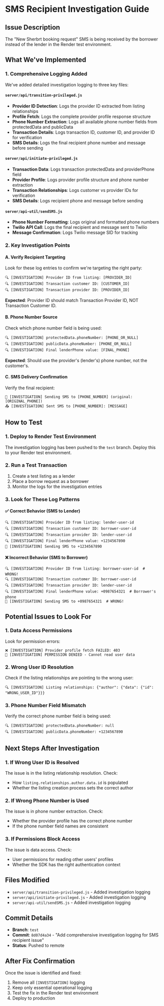 # SMS Recipient Investigation Guide

## Issue Description
The "New Sherbrt booking request" SMS is being received by the borrower instead of the lender in the Render test environment.

## What We've Implemented

### 1. Comprehensive Logging Added
We've added detailed investigation logging to three key files:

#### `server/api/transition-privileged.js`
- **Provider ID Detection**: Logs the provider ID extracted from listing relationships
- **Profile Fetch**: Logs the complete provider profile response structure
- **Phone Number Extraction**: Logs all available phone number fields from protectedData and publicData
- **Transaction Details**: Logs transaction ID, customer ID, and provider ID for verification
- **SMS Details**: Logs the final recipient phone number and message before sending

#### `server/api/initiate-privileged.js`
- **Transaction Data**: Logs transaction protectedData and providerPhone field
- **Provider Profile**: Logs provider profile structure and phone number extraction
- **Transaction Relationships**: Logs customer vs provider IDs for verification
- **SMS Details**: Logs recipient phone and message before sending

#### `server/api-util/sendSMS.js`
- **Phone Number Formatting**: Logs original and formatted phone numbers
- **Twilio API Call**: Logs the final recipient and message sent to Twilio
- **Message Confirmation**: Logs Twilio message SID for tracking

### 2. Key Investigation Points

#### A. Verify Recipient Targeting
Look for these log entries to confirm we're targeting the right party:

```
🔍 [INVESTIGATION] Provider ID from listing: [PROVIDER_ID]
🔍 [INVESTIGATION] Transaction customer ID: [CUSTOMER_ID]
🔍 [INVESTIGATION] Transaction provider ID: [PROVIDER_ID]
```

**Expected**: Provider ID should match Transaction Provider ID, NOT Transaction Customer ID.

#### B. Phone Number Source
Check which phone number field is being used:

```
🔍 [INVESTIGATION] protectedData.phoneNumber: [PHONE_OR_NULL]
🔍 [INVESTIGATION] publicData.phoneNumber: [PHONE_OR_NULL]
🔍 [INVESTIGATION] Final lenderPhone value: [FINAL_PHONE]
```

**Expected**: Should use the provider's (lender's) phone number, not the customer's.

#### C. SMS Delivery Confirmation
Verify the final recipient:

```
📱 [INVESTIGATION] Sending SMS to [PHONE_NUMBER] (original: [ORIGINAL_PHONE])
📤 [INVESTIGATION] Sent SMS to [PHONE_NUMBER]: [MESSAGE]
```

## How to Test

### 1. Deploy to Render Test Environment
The investigation logging has been pushed to the `test` branch. Deploy this to your Render test environment.

### 2. Run a Test Transaction
1. Create a test listing as a lender
2. Place a borrow request as a borrower
3. Monitor the logs for the investigation entries

### 3. Look for These Log Patterns

#### ✅ Correct Behavior (SMS to Lender)
```
🔍 [INVESTIGATION] Provider ID from listing: lender-user-id
🔍 [INVESTIGATION] Transaction customer ID: borrower-user-id
🔍 [INVESTIGATION] Transaction provider ID: lender-user-id
🔍 [INVESTIGATION] Final lenderPhone value: +1234567890
📱 [INVESTIGATION] Sending SMS to +1234567890
```

#### ❌ Incorrect Behavior (SMS to Borrower)
```
🔍 [INVESTIGATION] Provider ID from listing: borrower-user-id  # WRONG!
🔍 [INVESTIGATION] Transaction customer ID: borrower-user-id
🔍 [INVESTIGATION] Transaction provider ID: lender-user-id
🔍 [INVESTIGATION] Final lenderPhone value: +0987654321  # Borrower's phone
📱 [INVESTIGATION] Sending SMS to +0987654321  # WRONG!
```

## Potential Issues to Look For

### 1. Data Access Permissions
Look for permission errors:
```
❌ [INVESTIGATION] Provider profile fetch FAILED: 403
🚫 [INVESTIGATION] PERMISSION DENIED - Cannot read user data
```

### 2. Wrong User ID Resolution
Check if the listing relationships are pointing to the wrong user:
```
🔍 [INVESTIGATION] Listing relationships: {"author": {"data": {"id": "WRONG_USER_ID"}}}
```

### 3. Phone Number Field Mismatch
Verify the correct phone number field is being used:
```
🔍 [INVESTIGATION] protectedData.phoneNumber: null
🔍 [INVESTIGATION] publicData.phoneNumber: +1234567890
```

## Next Steps After Investigation

### 1. If Wrong User ID is Resolved
The issue is in the listing relationship resolution. Check:
- How `listing.relationships.author.data.id` is populated
- Whether the listing creation process sets the correct author

### 2. If Wrong Phone Number is Used
The issue is in phone number extraction. Check:
- Whether the provider profile has the correct phone number
- If the phone number field names are consistent

### 3. If Permissions Block Access
The issue is data access. Check:
- User permissions for reading other users' profiles
- Whether the SDK has the right authentication context

## Files Modified
- `server/api/transition-privileged.js` - Added investigation logging
- `server/api/initiate-privileged.js` - Added investigation logging  
- `server/api-util/sendSMS.js` - Added investigation logging

## Commit Details
- **Branch**: `test`
- **Commit**: `8d07d4a34` - "Add comprehensive investigation logging for SMS recipient issue"
- **Status**: Pushed to remote

## After Fix Confirmation
Once the issue is identified and fixed:
1. Remove all `[INVESTIGATION]` logging
2. Keep only essential operational logging
3. Test the fix in the Render test environment
4. Deploy to production
